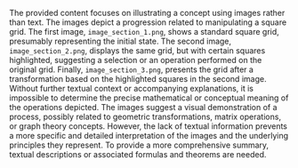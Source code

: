 The provided content focuses on illustrating a concept using images rather than text.  The images depict a progression related to manipulating a square grid.  The first image, `image_section_1.png`, shows a standard square grid, presumably representing the initial state.  The second image, `image_section_2.png`, displays the same grid, but with certain squares highlighted, suggesting a selection or an operation performed on the original grid.  Finally, `image_section_3.png`, presents the grid after a transformation based on the highlighted squares in the second image.  Without further textual context or accompanying explanations, it is impossible to determine the precise mathematical or conceptual meaning of the operations depicted.  The images suggest a visual demonstration of a process, possibly related to geometric transformations, matrix operations, or graph theory concepts. However, the lack of textual information prevents a more specific and detailed interpretation of the images and the underlying principles they represent.  To provide a more comprehensive summary, textual descriptions or associated formulas and theorems are needed.